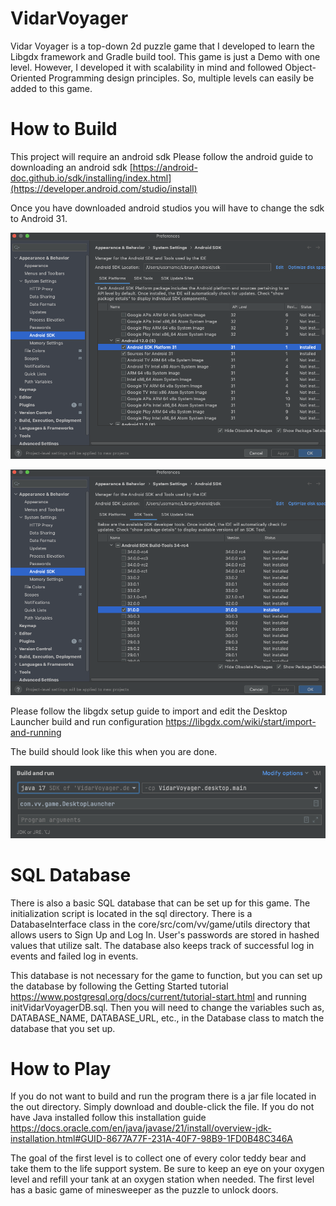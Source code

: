 # VidarVoyager
Vidar Voyager is a top-down 2d puzzle game that I developed to learn the Libgdx framework and Gradle build 
tool. This game is just a Demo with one level. However, I developed it with scalability in mind and followed 
Object-Oriented Programming design principles. So, multiple levels can easily be added to this game. 


# How to Build
This project will require an android sdk
Please follow the android guide to downloading an android sdk
[https://android-doc.github.io/sdk/installing/index.html](https://developer.android.com/studio/install)

Once you have downloaded android studios you will have to change the sdk to Android 31.

![alt text](https://github.com/thunderPumaFalconBird/VidarVoyager/blob/master/AndroidSDK.png?raw=true)

![alt text](https://github.com/thunderPumaFalconBird/VidarVoyager/blob/master/AndroidPlatform.png?raw=true)

Please follow the libgdx setup guide to import and edit the Desktop Launcher build and run configuration 
https://libgdx.com/wiki/start/import-and-running

The build should look like this when you are done.

![alt text](https://github.com/thunderPumaFalconBird/VidarVoyager/blob/master/BuildConfig.png?raw=true)


# SQL Database
There is also a basic SQL database that can be set up for this game. The initialization script is located in 
the sql directory. There is a DatabaseInterface class in the core/src/com/vv/game/utils directory that allows 
users to Sign Up and Log In. User's passwords are stored in hashed values that utilize salt. The database also keeps
track of successful log in events and failed log in events.

This database is not necessary for the game to function,
but you can set up the database by following the Getting Started tutorial
https://www.postgresql.org/docs/current/tutorial-start.html and running initVidarVoyagerDB.sql. Then you will need 
to change the variables such as, DATABASE_NAME, DATABASE_URL, etc., in the Database class to match the database that 
you set up.


# How to Play
If you do not want to build and run the program there is a jar file located in the out directory. 
Simply download and double-click the file. If you do not have Java installed follow this installation guide
https://docs.oracle.com/en/java/javase/21/install/overview-jdk-installation.html#GUID-8677A77F-231A-40F7-98B9-1FD0B48C346A


The goal of the first level is to collect one of every color teddy bear and take them to the life support system. 
Be sure to keep an eye on your oxygen level and refill your tank at an oxygen station when needed. The first level
has a basic game of minesweeper as the puzzle to unlock doors. 

